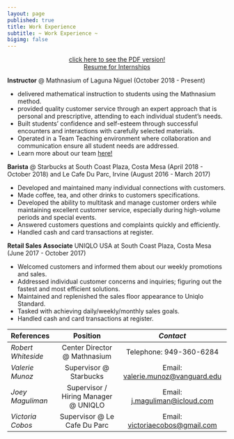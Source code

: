 ```yaml
---
layout: page
published: true
title: Work Experience
subtitle: ~ Work Experience ~
bigimg: false
---
```

<div style="text-align:center">    
  <a href="/resume.pdf">click here to see the PDF version!</a>
</div>
<div style="text-align:center">    
  <a href="/internships.pdf">Resume for Internships</a>
</div>

**Instructor** @ Mathnasium of Laguna Niguel (October 2018 - Present)
- delivered mathematical instruction to students using the Mathnasium method.
- provided quality customer service through an expert approach that is personal and prescriptive,  		attending to each individual student’s needs. 
- Built students’ confidence and self-esteem through successful encounters and interactions with carefully selected materials. 
- Operated in a Team Teaching environment where collaboration and communication ensure all student needs are addressed. 
- Learn more about our team [here!](https://www.mathnasium.com/lagunaniguel/our-team)

**Barista** @ Starbucks at South Coast Plaza, Costa Mesa (April 2018 - October 2018)                          and Le Cafe Du Parc, Irvine (August 2016 - March 2017)			                         	     
- Developed and maintained many individual connections with customers.
- Made coffee, tea, and other drinks to customers specifications.
- Developed the ability to multitask and manage customer orders while maintaining excellent customer service, especially during high-volume periods and special events.
- Answered customers questions and complaints quickly and efficiently.
- Handled cash and card transactions at register. 

**Retail Sales Associate** UNIQLO USA at South Coast Plaza, Costa Mesa
(June 2017 - October 2017)					
- Welcomed customers and informed them about our weekly promotions and sales.
- Addressed individual customer concerns and inquiries; figuring out the fastest and most efficient solutions. 
- Maintained and replenished the sales floor appearance to Uniqlo Standard.
- Tasked with achieving daily/weekly/monthly sales goals. 
- Handled cash and card transactions at register.

					

| **References** | Position | _Contact_ |
| :------ |:-----: | :-----: |
| _Robert Whiteside_ | Center Director @ Mathnasium | Telephone: 949-360-6284 |
| _Valerie Munoz_ | Supervisor @ Starbucks | Email: valerie.munoz@vanguard.edu |
| _Joey Maguliman_ | Supervisor / Hiring Manager @ UNIQLO | Email: j.maguliman@icloud.com |
| _Victoria Cobos_ | Supervisor @ Le Cafe Du Parc | Email: victoriaecobos@gmail.com |
